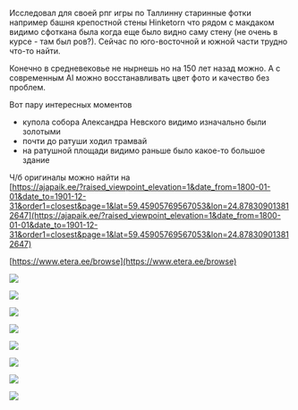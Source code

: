 Исследовал для своей рпг игры по Таллинну старинные фотки например башня крепостной стены Hinketorn что рядом с макдаком видимо сфоткана была когда еще было видно саму стену (не очень в курсе - там был ров?). Сейчас по юго-восточной и южной части трудно что-то найти.  
  
Конечно в средневековье не нырнешь но на 150 лет назад можно. А с современным AI можно восстанавливать цвет фото и качество без проблем.  
  
Вот пару интересных моментов  
- купола собора Александра Невского видимо изначально были золотыми  
- почти до ратуши ходил трамвай  
- на ратушной площади видимо раньше было какое-то большое здание  
  
Ч/б оригиналы можно найти на  
[https://ajapaik.ee/?raised_viewpoint_elevation=1&date_from=1800-01-01&date_to=1901-12-31&order1=closest&page=1&lat=59.45905769567053&lon=24.878309013812647](https://ajapaik.ee/?raised_viewpoint_elevation=1&date_from=1800-01-01&date_to=1901-12-31&order1=closest&page=1&lat=59.45905769567053&lon=24.878309013812647)  
  
[https://www.etera.ee/browse](https://www.etera.ee/browse)

![](img/61862874-6078-48e8-bcc7-31e04c3df917.jpg)

![](img/40bfd29d-3680-4e43-9fd0-638fed6aec36.jpg)

![](img/407bd9aa-8af7-4b99-8bd2-29a509c47fe2.jpg)

![](img/0eab2fef-c028-4cd3-a137-454f25796232.jpg)

![](img/7c984b0d-0e47-42cd-99c1-1c4c4f2535b0.jpg)

![](img/31d7c138-a9fd-436e-b09c-d967de50d55f.jpg)

![](img/364c3bb4-bbd8-49c5-b593-8bb288437b17.jpg)

![](img/9507a6f8-5f71-4b37-ac40-744a855ec8be.jpg)